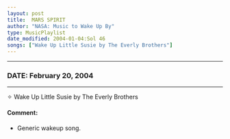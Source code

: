 ```yaml
---
layout: post
title:  MARS SPIRIT
author: "NASA: Music to Wake Up By"
type: MusicPlaylist
date_modified: 2004-01-04:Sol 46
songs: ["Wake Up Little Susie by The Everly Brothers"]
---
```


----
### DATE: February 20, 2004
----
✧ Wake Up Little Susie by The Everly Brothers

#### Comment:
* Generic wakeup song.



<br/>
<center>
	<a target="_blank"
	   href="https://twitter.com/intent/tweet?hashtags=Space,NASA,Playlist,NASAWakeupCalls,SpaceProgram&text={{ page.author}}, '{{ page.songs.first }}' {{ page.title }}, {{ page.date | date: '%B %d, %Y' }}. {{ site.url }}{{ page.url }} @nasawakeupcalls">
	   <i class="fab fa-twitter" alt="Tweet this page" style="font-size: 1.3em;"></i>
	</a>
	&nbsp; 	<i class="fas fa-user-astronaut" style="font-size: 1.5em;"></i> &nbsp;
    <a type="amzn" search="'Wake Up Little Susie by The Everly Brothers'" category="popular music">
        <i class="fab fa-amazon" style="font-size: 1.3em;"></i>
    </a>
</center>
